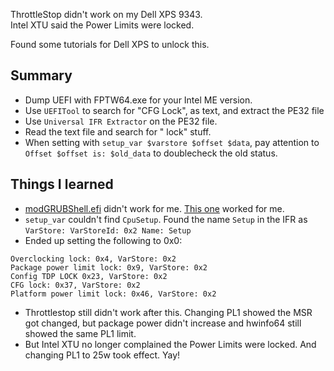 ThrottleStop didn't work on my Dell XPS 9343.  
Intel XTU said the Power Limits were locked.

Found some tutorials for Dell XPS to unlock this. 

Summary
-------
 * Dump UEFI with FPTW64.exe for your Intel ME version.
 * Use `UEFITool` to search for "CFG Lock", as text, and extract the PE32 file
 * Use `Universal IFR Extractor` on the PE32 file.
 * Read the text file and search for " lock" stuff.
 * When setting with `setup_var $varstore $offset $data`, pay attention to `Offset $offset is: $old_data` to doublecheck the old status.

Things I learned
-----
 * [modGRUBShell.efi](https://github.com/datasone/grub-mod-setup_var/releases/download/1.1/modGRUBShell.efi) didn't work for me. [This one](https://github.com/XDleader555/grub_setup_var/releases) worked for me.
 * `setup_var` couldn't find `CpuSetup`. Found the name `Setup` in the IFR as `VarStore: VarStoreId: 0x2 Name: Setup`
 * Ended up setting the following to 0x0: 
```
Overclocking lock: 0x4, VarStore: 0x2
Package power limit lock: 0x9, VarStore: 0x2
Config TDP LOCK 0x23, VarStore: 0x2
CFG lock: 0x37, VarStore: 0x2
Platform power limit lock: 0x46, VarStore: 0x2
```
 * Throttlestop still didn't work after this. Changing PL1 showed the MSR got changed, but package power didn't increase and hwinfo64 still showed the same PL1 limit.
 * But Intel XTU no longer complained the Power Limits were locked. And changing PL1 to 25w took effect. Yay!
